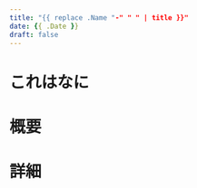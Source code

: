 ```yaml
---
title: "{{ replace .Name "-" " " | title }}"
date: {{ .Date }}
draft: false
---
```


# これはなに

# 概要

# 詳細
